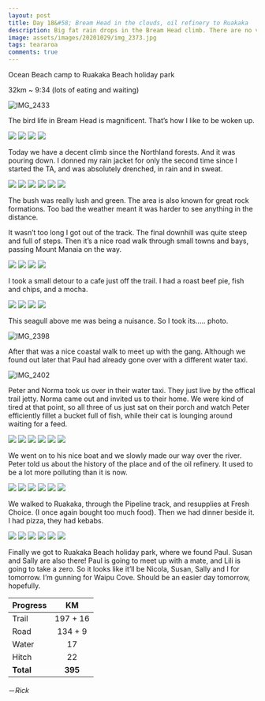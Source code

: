 ```yaml
---
layout: post
title: Day 18&#58; Bream Head in the clouds, oil refinery to Ruakaka
description: Big fat rain drops in the Bream Head climb. There are no views since we’re covered in clouds. water taxi to Marsden Point and then a walk to Ruakaka to resupply.
image: assets/images/20201029/img_2373.jpg
tags: teararoa
comments: true
---
```


Ocean Beach camp to Ruakaka Beach holiday park

32km ~ 9:34 (lots of eating and waiting)

![IMG_2433](/assets/images/20201029/img_2433.jpg)

The bird life in Bream Head is magnificent. That’s how I like to be woken up.

<div class="gallery" data-columns="2">
  <img src="/assets/images/20201029/img_2352.jpg">
  <img src="/assets/images/20201029/img_2353.jpg">
  <img src="/assets/images/20201029/img_2356.jpg">
  <img src="/assets/images/20201029/img_2358.jpg">
</div>

Today we have a decent climb since the Northland forests. And it was pouring down. I donned my rain jacket for only the second time since I started the TA, and was absolutely drenched, in rain and in sweat.

<div class="gallery" data-columns="2">
  <img src="/assets/images/20201029/img_2362.jpg">
  <img src="/assets/images/20201029/img_2363.jpg">
  <img src="/assets/images/20201029/img_2364.jpg">
  <img src="/assets/images/20201029/img_2365.jpg">
  <img src="/assets/images/20201029/img_2373.jpg">
  <img src="/assets/images/20201029/img_2376.jpg">
</div>

The bush was really lush and green. The area is also known for great rock formations. Too bad the weather meant it was harder to see anything in the distance. 

It wasn’t too long I got out of the track. The final downhill was quite steep and full of steps. Then it’s a nice road walk through small towns and bays, passing Mount Manaia on the way.

<div class="gallery" data-columns="2">
  <img src="/assets/images/20201029/img_2382.jpg">
  <img src="/assets/images/20201029/img_2384.jpg">
  <img src="/assets/images/20201029/img_2391.jpg">
  <img src="/assets/images/20201029/img_2393.jpg">
</div>

I took a small detour to a cafe just off the trail. I had a roast beef pie, fish and chips, and a mocha.

<div class="gallery" data-columns="2">
  <img src="/assets/images/20201029/img_2394.jpg">
  <img src="/assets/images/20201029/img_2395.jpg">
  <img src="/assets/images/20201029/img_2396.jpg">
  <img src="/assets/images/20201029/img_2397.jpg">
</div>

This seagull above me was being a nuisance. So I took its..... photo.

![IMG_2398](/assets/images/20201029/img_2398.jpg)

After that was a nice coastal walk to meet up with the gang. Although we found out later that Paul had already gone over with a different water taxi.

![IMG_2402](/assets/images/20201029/img_2402.jpg)

Peter and Norma took us over in their water taxi. They just live by the offical trail jetty. Norma came out and invited us to their home. We were kind of tired at that point, so all three of us just sat on their porch and watch Peter efficiently fillet a bucket full of fish, while their cat is lounging around waiting for a feed.

<div class="gallery" data-columns="2">
  <img src="/assets/images/20201029/img_2403.jpg">
  <img src="/assets/images/20201029/img_2404.jpg">
  <img src="/assets/images/20201029/img_2405.jpg">
  <img src="/assets/images/20201029/img_2406.jpg">
  <img src="/assets/images/20201029/img_2407.jpg">
  <img src="/assets/images/20201029/img_2408.jpg">
</div>

We went on to his nice boat and we slowly made our way over the river. Peter told us about the history of the place and of the oil refinery. It used to be a lot more polluting than it is now.

<div class="gallery" data-columns="2">
  <img src="/assets/images/20201029/img_2413.jpg">
  <img src="/assets/images/20201029/img_2415.jpg">
  <img src="/assets/images/20201029/img_2416.jpg">
  <img src="/assets/images/20201029/img_2417.jpg">
  <img src="/assets/images/20201029/img_2418.jpg">
  <img src="/assets/images/20201029/img_2422.jpg">
</div>

We walked to Ruakaka, through the Pipeline track, and resupplies at Fresh Choice. (I once again bought too much food). Then we had dinner beside it. I had pizza, they had kebabs. 

<div class="gallery" data-columns="2">
  <img src="/assets/images/20201029/img_2425.jpg">
  <img src="/assets/images/20201029/img_2426.jpg">
  <img src="/assets/images/20201029/img_2427.jpg">
  <img src="/assets/images/20201029/img_2428.jpg">
  <img src="/assets/images/20201029/img_2430.jpg">
  <img src="/assets/images/20201029/img_2432.jpg">
</div>

Finally we got to Ruakaka Beach holiday park, where we found Paul. Susan and Sally are also there! Paul is going to meet up with a mate, and Lili is going to take a zero. So it looks like it’ll be Nicola, Susan, Sally and I for tomorrow. I’m gunning for Waipu Cove. Should be an easier day tomorrow, hopefully.


| Progress | KM  |
| ---- |:----:|
| Trail | 197 + 16 |
| Road | 134 + 9 |
| Water | 17 |
| Hitch | 22 |
| **Total** | **395** |

－_Rick_